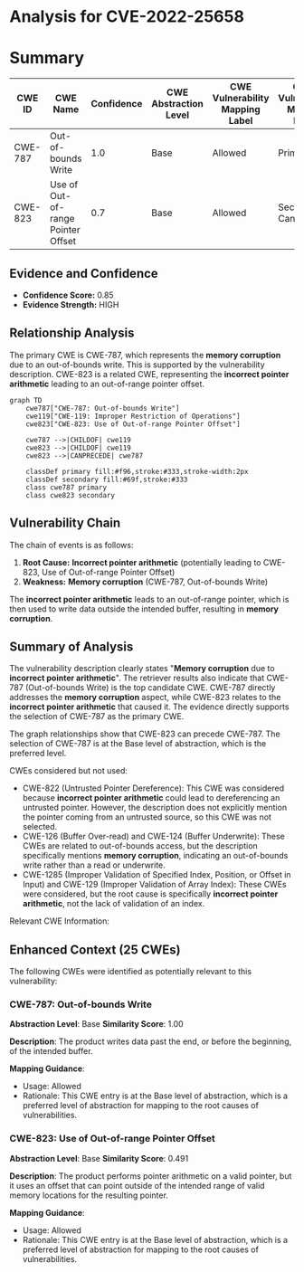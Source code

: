 # Analysis for CVE-2022-25658

# Summary
| CWE ID | CWE Name | Confidence | CWE Abstraction Level | CWE Vulnerability Mapping Label | CWE-Vulnerability Mapping Notes |
|---|---|---|---|---|---|
| CWE-787 | Out-of-bounds Write | 1.0 | Base | Allowed | Primary CWE |
| CWE-823 | Use of Out-of-range Pointer Offset | 0.7 | Base | Allowed | Secondary Candidate |

## Evidence and Confidence

*   **Confidence Score:** 0.85
*   **Evidence Strength:** HIGH

## Relationship Analysis
The primary CWE is CWE-787, which represents the **memory corruption** due to an out-of-bounds write. This is supported by the vulnerability description. CWE-823 is a related CWE, representing the **incorrect pointer arithmetic** leading to an out-of-range pointer offset.

```mermaid
graph TD
    cwe787["CWE-787: Out-of-bounds Write"]
    cwe119["CWE-119: Improper Restriction of Operations"]
    cwe823["CWE-823: Use of Out-of-range Pointer Offset"]
    
    cwe787 -->|CHILDOF| cwe119
    cwe823 -->|CHILDOF| cwe119
    cwe823 -->|CANPRECEDE| cwe787
    
    classDef primary fill:#f96,stroke:#333,stroke-width:2px
    classDef secondary fill:#69f,stroke:#333
    class cwe787 primary
    class cwe823 secondary
```

## Vulnerability Chain
The chain of events is as follows:
1.  **Root Cause:** **Incorrect pointer arithmetic** (potentially leading to CWE-823, Use of Out-of-range Pointer Offset)
2.  **Weakness:** **Memory corruption** (CWE-787, Out-of-bounds Write)

The **incorrect pointer arithmetic** leads to an out-of-range pointer, which is then used to write data outside the intended buffer, resulting in **memory corruption**.

## Summary of Analysis
The vulnerability description clearly states "**Memory corruption** due to **incorrect pointer arithmetic**". The retriever results also indicate that CWE-787 (Out-of-bounds Write) is the top candidate CWE.
CWE-787 directly addresses the **memory corruption** aspect, while CWE-823 relates to the **incorrect pointer arithmetic** that caused it. The evidence directly supports the selection of CWE-787 as the primary CWE.

The graph relationships show that CWE-823 can precede CWE-787.
The selection of CWE-787 is at the Base level of abstraction, which is the preferred level.

CWEs considered but not used:

*   CWE-822 (Untrusted Pointer Dereference): This CWE was considered because **incorrect pointer arithmetic** could lead to dereferencing an untrusted pointer. However, the description does not explicitly mention the pointer coming from an untrusted source, so this CWE was not selected.
*   CWE-126 (Buffer Over-read) and CWE-124 (Buffer Underwrite): These CWEs are related to out-of-bounds access, but the description specifically mentions **memory corruption**, indicating an out-of-bounds write rather than a read or underwrite.
*   CWE-1285 (Improper Validation of Specified Index, Position, or Offset in Input) and CWE-129 (Improper Validation of Array Index): These CWEs were considered, but the root cause is specifically **incorrect pointer arithmetic**, not the lack of validation of an index.

Relevant CWE Information:

## Enhanced Context (25 CWEs)
The following CWEs were identified as potentially relevant to this vulnerability:

### CWE-787: Out-of-bounds Write
**Abstraction Level**: Base
**Similarity Score**: 1.00

**Description**:
The product writes data past the end, or before the beginning, of the intended buffer.

**Mapping Guidance**:
- Usage: Allowed
- Rationale: This CWE entry is at the Base level of abstraction, which is a preferred level of abstraction for mapping to the root causes of vulnerabilities.

### CWE-823: Use of Out-of-range Pointer Offset
**Abstraction Level**: Base
**Similarity Score**: 0.491

**Description**:
The product performs pointer arithmetic on a valid pointer, but it uses an offset that can point outside of the intended range of valid memory locations for the resulting pointer.

**Mapping Guidance**:
- Usage: Allowed
- Rationale: This CWE entry is at the Base level of abstraction, which is a preferred level of abstraction for mapping to the root causes of vulnerabilities.